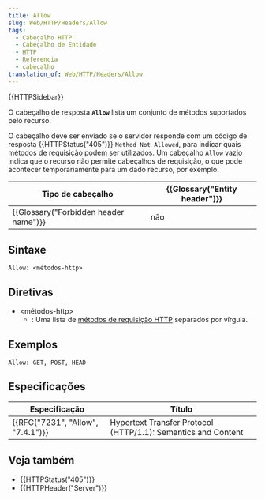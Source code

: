 ```yaml
---
title: Allow
slug: Web/HTTP/Headers/Allow
tags:
  - Cabeçalho HTTP
  - Cabeçalho de Entidade
  - HTTP
  - Referencia
  - cabeçalho
translation_of: Web/HTTP/Headers/Allow
---
```

{{HTTPSidebar}}

O cabeçalho de resposta **`Allow`** lista um conjunto de métodos suportados pelo recurso.

O cabeçalho deve ser enviado se o servidor responde com um código de resposta {{HTTPStatus("405")}} `Method Not Allowed`, para indicar quais métodos de requisição podem ser utilizados. Um cabeçalho `Allow` vazio indica que o recurso não permite cabeçalhos de requisição, o que pode acontecer temporariamente para um dado recurso, por exemplo.

| Tipo de cabeçalho                                | {{Glossary("Entity header")}} |
| ------------------------------------------------ | ---------------------------------------- |
| {{Glossary("Forbidden header name")}} | não                                      |

## Sintaxe

    Allow: <métodos-http>

## Diretivas

- \<métodos-http>
  - : Uma lista de [métodos de requisição HTTP](/pt-BR/docs/Web/HTTP/Methods) separados por vírgula.

## Exemplos

    Allow: GET, POST, HEAD

## Especificações

| Especificação                                | Título                                                        |
| -------------------------------------------- | ------------------------------------------------------------- |
| {{RFC("7231", "Allow", "7.4.1")}} | Hypertext Transfer Protocol (HTTP/1.1): Semantics and Content |

## Veja também

- {{HTTPStatus("405")}}
- {{HTTPHeader("Server")}}
